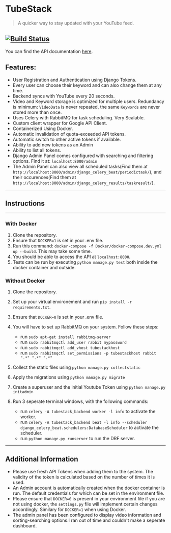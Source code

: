 # TubeStack

> A quicker way to stay updated with your YouTube feed.

[![Build Status](https://travis-ci.com/SameeranB/tubestack_backend.svg?branch=master)](https://travis-ci.com/SameeranB/tubestack_backend)
---
You can find the API documentation [here](https://documenter.getpostman.com/view/8369112/TVRj4nu3).

## Features:
* User Registration and Authentication using Django Tokens.
* Every user can choose their keyword and can also change them at any time.
* Backend syncs with YouTube every 20 seconds.
* Video and Keyword storage is optimized for multiple users. Redundancy is minimum: `VideoData` is never repeated, the same `Keywords` are never stored more than once.
* Uses Celery with RabbitMQ for task scheduling. Very Scalable.
* Custom client wrapper for Google API Client.
* Containerized Using Docker.
* Automatic invalidation of quota-exceeded API tokens.
* Automatic switch to other active tokens if available.
* Ability to add new tokens as an Admin
* Ability to list all tokens.
* Django Admin Panel comes configured with searching and filtering options. Find it at: `localhost:8000/admin`
* The Admin Panel can also view all scheduled tasks(Find them at `http://localhost:8000/admin/django_celery_beat/periodictask/`), and their occurences(Find them at `http://localhost:8000/admin/django_celery_results/taskresult/`). 

---

## Instructions

---
### With Docker
1. Clone the repository.
2. Ensure that `DOCKER=1` is set in your .env file.
3. Run this command: `docker-compose -f Docker/docker-compose.dev.yml up --build`. This may take some time.
4. You should be able to access the API at `localhost:8000`.
5. Tests can be run by executing `python manage.py test` both inside the docker container and outside.


### Without Docker
1. Clone the repository.
2. Set up your virtual environement and run `pip install -r requirements.txt`.
3. Ensure that `DOCKER=0` is set in your .env file.
4. You will have to set up RabbitMQ on your system. Follow these steps:
   * run `sudo apt-get install rabbitmq-server`
   * run `sudo rabbitmqctl add_user rabbit mypassword`
   * run `sudo rabbitmqctl add_vhost tubestackhost`
   * run `sudo rabbitmqctl set_permissions -p tubestackhost rabbit ".*" ".*" ".*"`

5. Collect the static files using `python manage.py collectstatic`
6. Apply the migrations using `python manage.py migrate`
7. Create a superuser and the initial Youtube Token using `python manage.py initadmin`
8. Run 3 seperate terminal windows, with the following commands:
   * run `celery -A tubestack_backend worker -l info` to activate the worker.
   * run `celery -A tubestack_backend beat -l info --scheduler django_celery_beat.schedulers:DatabaseScheduler` to activate the scheduler.
   * run `python manage.py runserver` to run the DRF server.

---
## Additional Information

* Please use fresh API Tokens when adding them to the system. The validity of the token is calculated based on the number of times it is used.
* An Admin account is automatically created when the docker container is run. The default credentials for which can be set in the environment file.
* Please ensure that `DOCKER=0` is present in your environment file if you are not using docker, the `settings.py` file will implement certain changes accordingly. Similary for `DOCKER=1` when using Docker.
* The admin panel has been configured to display video information and sorting-searching options.I ran out of time and couldn't make a seperate dashboard.
